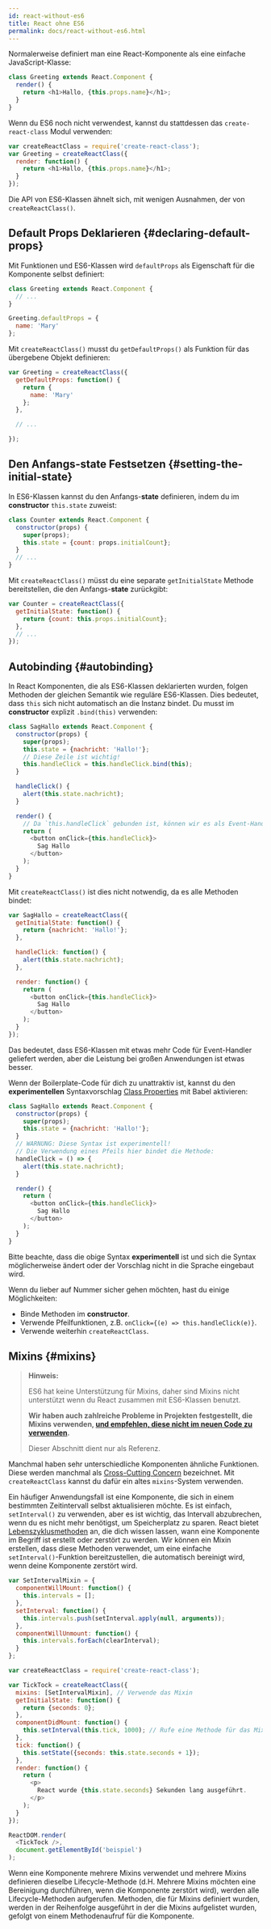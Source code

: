 ```yaml
---
id: react-without-es6
title: React ohne ES6
permalink: docs/react-without-es6.html
---
```


Normalerweise definiert man eine React-Komponente als eine einfache JavaScript-Klasse:

```javascript
class Greeting extends React.Component {
  render() {
    return <h1>Hallo, {this.props.name}</h1>;
  }
}
```

Wenn du ES6 noch nicht verwendest, kannst du stattdessen das `create-react-class` Modul verwenden:

```javascript
var createReactClass = require('create-react-class');
var Greeting = createReactClass({
  render: function() {
    return <h1>Hallo, {this.props.name}</h1>;
  }
});
```

Die API von ES6-Klassen ähnelt sich, mit wenigen Ausnahmen, der von `createReactClass()`.

## Default Props Deklarieren {#declaring-default-props}

Mit Funktionen und ES6-Klassen wird `defaultProps` als Eigenschaft für die Komponente selbst definiert:

```javascript
class Greeting extends React.Component {
  // ...
}

Greeting.defaultProps = {
  name: 'Mary'
};
```

Mit `createReactClass()` musst du `getDefaultProps()` als Funktion für das übergebene Objekt definieren:

```javascript
var Greeting = createReactClass({
  getDefaultProps: function() {
    return {
      name: 'Mary'
    };
  },

  // ...

});
```

## Den Anfangs-**state** Festsetzen {#setting-the-initial-state}

In ES6-Klassen kannst du den Anfangs-**state** definieren, indem du im **constructor** `this.state` zuweist:

```javascript
class Counter extends React.Component {
  constructor(props) {
    super(props);
    this.state = {count: props.initialCount};
  }
  // ...
}
```

Mit `createReactClass()` müsst du eine separate `getInitialState` Methode bereitstellen, die den Anfangs-**state** zurückgibt:

```javascript
var Counter = createReactClass({
  getInitialState: function() {
    return {count: this.props.initialCount};
  },
  // ...
});
```

## Autobinding {#autobinding}

In React Komponenten, die als ES6-Klassen deklarierten wurden, folgen Methoden der gleichen Semantik wie reguläre ES6-Klassen. Dies bedeutet, dass `this` sich nicht automatisch an die Instanz bindet. Du musst im **constructor** explizit `.bind(this)` verwenden:

```javascript
class SagHallo extends React.Component {
  constructor(props) {
    super(props);
    this.state = {nachricht: 'Hallo!'};
    // Diese Zeile ist wichtig!
    this.handleClick = this.handleClick.bind(this);
  }

  handleClick() {
    alert(this.state.nachricht);
  }

  render() {
    // Da `this.handleClick` gebunden ist, können wir es als Event-Handler verwenden.
    return (
      <button onClick={this.handleClick}>
        Sag Hallo
      </button>
    );
  }
}
```

Mit `createReactClass()` ist dies nicht notwendig, da es alle Methoden bindet:

```javascript
var SagHallo = createReactClass({
  getInitialState: function() {
    return {nachricht: 'Hallo!'};
  },

  handleClick: function() {
    alert(this.state.nachricht);
  },

  render: function() {
    return (
      <button onClick={this.handleClick}>
        Sag Hallo
      </button>
    );
  }
});
```

Das bedeutet, dass ES6-Klassen mit etwas mehr Code für Event-Handler geliefert werden, aber die Leistung bei großen Anwendungen ist etwas besser.

Wenn der Boilerplate-Code für dich zu unattraktiv ist, kannst du den **experimentellen** Syntaxvorschlag [Class Properties](https://babeljs.io/docs/plugins/transform-class-properties/) mit Babel aktivieren:


```javascript
class SagHallo extends React.Component {
  constructor(props) {
    super(props);
    this.state = {nachricht: 'Hallo!'};
  }
  // WARNUNG: Diese Syntax ist experimentell!
  // Die Verwendung eines Pfeils hier bindet die Methode:
  handleClick = () => {
    alert(this.state.nachricht);
  }

  render() {
    return (
      <button onClick={this.handleClick}>
        Sag Hallo
      </button>
    );
  }
}
```

Bitte beachte, dass die obige Syntax **experimentell** ist und sich die Syntax möglicherweise ändert oder der Vorschlag nicht in die Sprache eingebaut wird.

Wenn du lieber auf Nummer sicher gehen möchten, hast du einige Möglichkeiten:

* Binde Methoden im **constructor**.
* Verwende Pfeilfunktionen, z.B. `onClick={(e) => this.handleClick(e)}`.
* Verwende weiterhin `createReactClass`.

## Mixins {#mixins}

>**Hinweis:**
>
>ES6 hat keine Unterstützung für Mixins, daher sind Mixins nicht unterstützt wenn du React zusammen mit ES6-Klassen benutzt.
>
>**Wir haben auch zahlreiche Probleme in Projekten festgestellt, die Mixins verwenden, [und empfehlen, diese nicht im neuen Code zu verwenden](/blog/2016/07/13/mixins-considered-harmful.html).**
>
>Dieser Abschnitt dient nur als Referenz.

Manchmal haben sehr unterschiedliche Komponenten ähnliche Funktionen. Diese werden manchmal als [Cross-Cutting Concern](https://de.wikipedia.org/wiki/Cross-Cutting_Concern) bezeichnet. Mit `createReactClass` kannst du dafür ein altes `mixins`-System verwenden.

Ein häufiger Anwendungsfall ist eine Komponente, die sich in einem bestimmten Zeitintervall selbst aktualisieren möchte. Es ist einfach, `setInterval()` zu verwenden, aber es ist wichtig, das Intervall abzubrechen, wenn du es nicht mehr benötigst, um Speicherplatz zu sparen. React bietet [Lebenszyklusmethoden](/docs/react-component.html#the-component-lifecycle) an, die dich wissen lassen, wann eine Komponente im Begriff ist erstellt oder zerstört zu werden. Wir können ein Mixin erstellen, dass diese Methoden verwendet, um eine einfache `setInterval()`-Funktion bereitzustellen, die automatisch bereinigt wird, wenn deine Komponente zerstört wird.

```javascript
var SetIntervalMixin = {
  componentWillMount: function() {
    this.intervals = [];
  },
  setInterval: function() {
    this.intervals.push(setInterval.apply(null, arguments));
  },
  componentWillUnmount: function() {
    this.intervals.forEach(clearInterval);
  }
};

var createReactClass = require('create-react-class');

var TickTock = createReactClass({
  mixins: [SetIntervalMixin], // Verwende das Mixin
  getInitialState: function() {
    return {seconds: 0};
  },
  componentDidMount: function() {
    this.setInterval(this.tick, 1000); // Rufe eine Methode für das Mixin auf
  },
  tick: function() {
    this.setState({seconds: this.state.seconds + 1});
  },
  render: function() {
    return (
      <p>
        React wurde {this.state.seconds} Sekunden lang ausgeführt.
      </p>
    );
  }
});

ReactDOM.render(
  <TickTock />,
  document.getElementById('beispiel')
);
```

Wenn eine Komponente mehrere Mixins verwendet und mehrere Mixins definieren dieselbe Lifecycle-Methode (d.H. Mehrere Mixins möchten eine Bereinigung durchführen, wenn die Komponente zerstört wird), werden alle Lifecycle-Methoden aufgerufen. Methoden, die für Mixins definiert wurden, werden in der Reihenfolge ausgeführt in der die Mixins aufgelistet wurden, gefolgt von einem Methodenaufruf für die Komponente.
